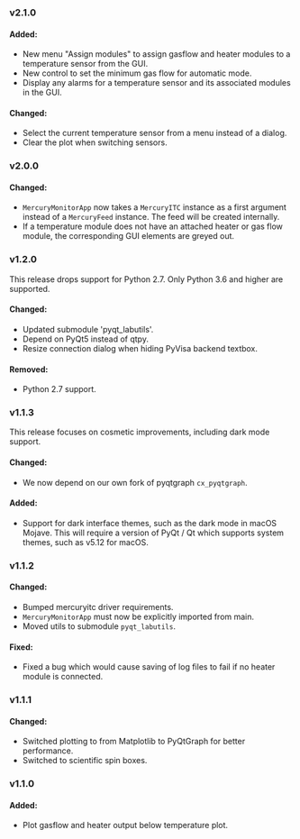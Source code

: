 ### v2.1.0

#### Added:

- New menu "Assign modules" to assign gasflow and heater modules to a temperature sensor
  from the GUI.
- New control to set the minimum gas flow for automatic mode.
- Display any alarms for a temperature sensor and its associated modules in the GUI.

#### Changed:

- Select the current temperature sensor from a menu instead of a dialog.
- Clear the plot when switching sensors.

### v2.0.0

#### Changed:

- `MercuryMonitorApp` now takes a `MercuryITC` instance as a first argument instead of
  a `MercuryFeed` instance. The feed will be created internally.
- If a temperature module does not have an attached heater or gas flow module, the
  corresponding GUI elements are greyed out.

### v1.2.0

This release drops support for Python 2.7. Only Python 3.6 and higher are supported.

#### Changed:

- Updated submodule 'pyqt_labutils'.
- Depend on PyQt5 instead of qtpy.
- Resize connection dialog when hiding PyVisa backend textbox. 

#### Removed:

- Python 2.7 support.

### v1.1.3

This release focuses on cosmetic improvements, including dark mode support.

#### Changed:

- We now depend on our own fork of pyqtgraph `cx_pyqtgraph`.

#### Added:

- Support for dark interface themes, such as the dark mode in macOS Mojave. This will
  require a version of PyQt / Qt which supports system themes, such as v5.12 for macOS.

###  v1.1.2

#### Changed:

- Bumped mercuryitc driver requirements.
- `MercuryMonitorApp` must now be explicitly imported from main.
- Moved utils to submodule `pyqt_labutils`.

#### Fixed:

- Fixed a bug which would cause saving of log files to fail if no heater module is
  connected.

### v1.1.1

#### Changed:

- Switched plotting to from Matplotlib to PyQtGraph for better performance.
- Switched to scientific spin boxes.

### v1.1.0

#### Added:

- Plot gasflow and heater output below temperature plot.
